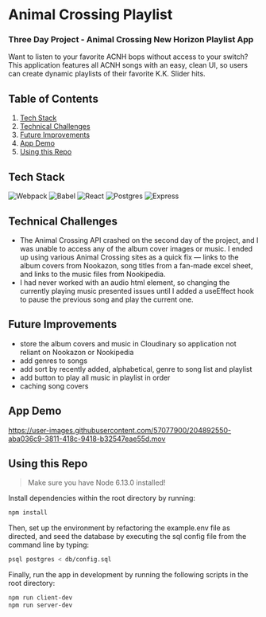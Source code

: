 # Animal Crossing Playlist
### Three Day Project - Animal Crossing New Horizon Playlist App

Want to listen to your favorite ACNH bops without access to your switch? This application features all ACNH songs with an easy, clean UI, so users can create dynamic playlists of their favorite K.K. Slider hits.

## Table of Contents
1. [Tech Stack](#tech-stack)
1. [Technical Challenges](#technical-challenges)
1. [Future Improvements](#future-improvements)
1. [App Demo](#app-demo)
1. [Using this Repo](#using-this-repo)

## Tech Stack
![Webpack](https://img.shields.io/badge/Webpack-8DD6F9?style=for-the-badge&logo=Webpack&logoColor=white)
![Babel](https://img.shields.io/badge/Babel-F9DC3E?style=for-the-badge&logo=babel&logoColor=white)
![React](https://img.shields.io/badge/React-20232A?style=for-the-badge&logo=react&logoColor=61DAFB)
![Postgres](https://img.shields.io/badge/PostgreSQL-316192?style=for-the-badge&logo=postgresql&logoColor=white)
![Express](https://img.shields.io/badge/Express.js-000000?style=for-the-badge&logo=express&logoColor=white)

## Technical Challenges
- The Animal Crossing API crashed on the second day of the project, and I was unable to access any of the album cover images or music. I ended up using various Animal Crossing sites as a quick fix — links to the album covers from Nookazon, song titles from a fan-made excel sheet, and links to the music files from Nookipedia.
- I had never worked with an audio html element, so changing the currently playing music presented issues until I added a useEffect hook to pause the previous song and play the current one.

## Future Improvements
- store the album covers and music in Cloudinary so application not reliant on Nookazon or Nookipedia
- add genres to songs
- add sort by recently added, alphabetical, genre to song list and playlist
- add button to play all music in playlist in order
- caching song covers

## App Demo

https://user-images.githubusercontent.com/57077900/204892550-aba036c9-3811-418c-9418-b32547eae55d.mov

## Using this Repo

> Make sure you have Node 6.13.0 installed!  

Install dependencies within the root directory by running:

```sh
npm install
```

Then, set up the environment by refactoring the example.env file as directed, and seed the database by executing the sql config file from the command line by typing:

```sh
psql postgres < db/config.sql
```

Finally, run the app in development by running the following scripts in the root directory:

```sh
npm run client-dev
npm run server-dev
```
